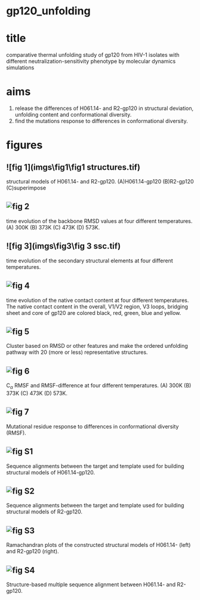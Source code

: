 # gp120_unfolding

# title

comparative thermal unfolding study of gp120 from HIV-1 isolates with different neutralization-sensitivity phenotype by molecular dynamics simulations

# aims
1. release the differences of H061.14- and R2-gp120 in structural deviation, unfolding content and conformational diversity.
2. find the mutations response to differences in conformational diversity.

# figures
## ![fig 1](imgs\fig1\fig1 structures.tif)
structural models of H061.14- and R2-gp120. (A)H061.14-gp120 (B)R2-gp120 (C)superimpose

## ![fig 2]()
time evolution of the backbone RMSD values at four different temperatures. (A) 300K (B) 373K (C) 473K (D) 573K.

## ![fig 3](imgs\fig3\fig 3 ssc.tif)
time evolution of the secondary structural elements at four different temperatures.

## ![fig 4]()
time evolution of the native contact content at four different temperatures. The native contact content in the overall, V1/V2 region, V3 loops, bridging sheet and core of gp120 are colored black, red, green, blue and yellow.

## ![fig 5]()
Cluster based on RMSD or other features and make the ordered unfolding pathway with 20 (more or less) representative structures.

## ![fig 6]()
C$_\alpha$ RMSF and RMSF-difference at four different temperatures. (A) 300K (B) 373K (C) 473K (D) 573K.

## ![fig 7]()
Mutational residue response to differences in conformational diversity (RMSF).

## ![fig S1]()
Sequence alignments between the target and template used for building structural models of H061.14-gp120.

## ![fig S2]()
Sequence alignments between the target and template used for building structural models of R2-gp120.

## ![fig S3]()
Ramachandran plots of the constructed structural models of H061.14- (left) and R2-gp120 (right).

## ![fig S4]()
Structure-based multiple sequence alignment between H061.14- and R2-gp120.
